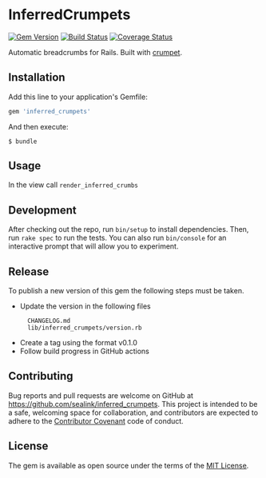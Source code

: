 # InferredCrumpets

[![Gem Version](https://badge.fury.io/rb/inferred_crumpets.svg)](http://badge.fury.io/rb/inferred_crumpets)
[![Build Status](https://github.com/sealink/inferred_crumpets/workflows/Build%20and%20Test/badge.svg?branch=master)](https://github.com/sealink/inferred_crumpets/actions)
[![Coverage Status](https://coveralls.io/repos/github/sealink/inferred_crumpets/badge.svg?branch=master)](https://coveralls.io/github/sealink/inferred_crumpets?branch=master)

Automatic breadcrumbs for Rails. Built with [crumpet](https://github.com/blaknite/crumpet).

## Installation

Add this line to your application's Gemfile:

```ruby
gem 'inferred_crumpets'
```

And then execute:

    $ bundle

## Usage

In the view call `render_inferred_crumbs`

## Development

After checking out the repo, run `bin/setup` to install dependencies. Then, run `rake spec` to run the tests. You can also run `bin/console` for an interactive prompt that will allow you to experiment.

## Release

To publish a new version of this gem the following steps must be taken.

* Update the version in the following files
  ```
    CHANGELOG.md
    lib/inferred_crumpets/version.rb
  ````
* Create a tag using the format v0.1.0
* Follow build progress in GitHub actions

## Contributing

Bug reports and pull requests are welcome on GitHub at https://github.com/sealink/inferred_crumpets. This project is intended to be a safe, welcoming space for collaboration, and contributors are expected to adhere to the [Contributor Covenant](http://contributor-covenant.org) code of conduct.

## License

The gem is available as open source under the terms of the [MIT License](http://opensource.org/licenses/MIT).
